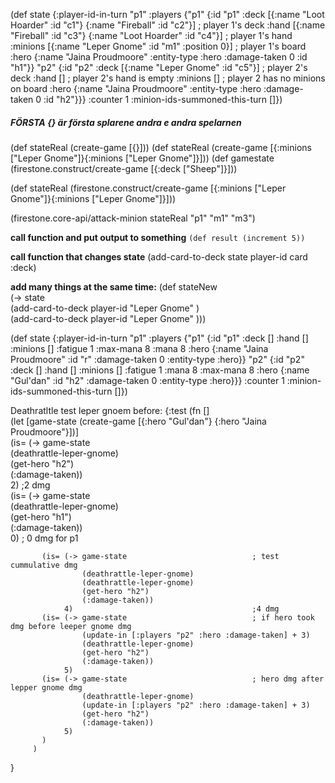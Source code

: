 

(def state
  {:player-id-in-turn "p1"
   :players {"p1" {:id "p1"
                   :deck [{:name "Loot Hoarder" :id "c1"}
                          {:name "Fireball" :id "c2"}] ; player 1's deck
                   :hand [{:name "Fireball" :id "c3"}
                          {:name "Loot Hoarder" :id "c4"}] ; player 1's hand
                   :minions [{:name "Leper Gnome" :id "m1" :position 0}] ; player 1's board
                   :hero {:name "Jaina Proudmoore" :entity-type :hero :damage-taken 0 :id "h1"}}
            "p2" {:id "p2"
                  :deck [{:name "Leper Gnome" :id "c5"}] ; player 2's deck
                  :hand []  ; player 2's hand is empty
                  :minions []  ; player 2 has no minions on board
                  :hero {:name "Jaina Proudmoore" :entity-type :hero :damage-taken 0 :id "h2"}}}
   :counter 1
   :minion-ids-summoned-this-turn []})

##### FÖRSTA {} är första splarene andra e andra spelarnen
(def stateReal (create-game [{}]))
(def stateReal (create-game [{:minions ["Leper Gnome"]}{:minions ["Leper Gnome"]}]))
(def gamestate (firestone.construct/create-game [{:deck ["Sheep"]}]))

(def stateReal (firestone.construct/create-game [{:minions ["Leper Gnome"]}{:minions ["Leper Gnome"]}]))

(firestone.core-api/attack-minion stateReal "p1" "m1" "m3")


**call function and put output to something**
`(def result (increment 5))`


**call function that changes state**
(add-card-to-deck state player-id card :deck)

**add many things at the same time:**
(def stateNew  
  (-> state  
      (add-card-to-deck player-id "Leper Gnome" )  
      (add-card-to-deck player-id "Leper Gnome" )))


(def state  {:player-id-in-turn             "p1"
             :players                       {"p1" {:id       "p1"
                                                   :deck     []
                                                   :hand     []
                                                   :minions  []
                                                   :fatigue  1
                                                   :max-mana 8
                                                   :mana     8
                                                   :hero     {:name         "Jaina Proudmoore"
                                                              :id           "r"
                                                              :damage-taken 0
                                                              :entity-type  :hero}}
                                             "p2" {:id       "p2"
                                                   :deck     []
                                                   :hand     []
                                                   :minions  []
                                                   :fatigue  1
                                                   :mana     8
                                                   :max-mana 8
                                                   :hero     {:name         "Gul'dan"
                                                              :id           "h2"
                                                              :damage-taken 0
                                                              :entity-type  :hero}}}
             :counter                       1
             :minion-ids-summoned-this-turn []})



Deathratltle test leper gnoem before:
{:test (fn []  
         (let [game-state (create-game [{:hero "Gul'dan"} {:hero "Jaina Proudmoore"}])]  
           (is= (-> game-state  
                    (deathrattle-leper-gnome)  
                    (get-hero "h2")  
                    (:damage-taken))  
                2)                                        ;2 dmg  
           (is= (-> game-state  
                    (deathrattle-leper-gnome)  
                    (get-hero "h1")  
                    (:damage-taken))  
                0)                                        ; 0 dmg for p1  
  
           (is= (-> game-state                            ; test cummulative dmg  
                    (deathrattle-leper-gnome)  
                    (deathrattle-leper-gnome)  
                    (get-hero "h2")  
                    (:damage-taken))  
                4)                                        ;4 dmg  
           (is= (-> game-state                            ; if hero took dmg before leeper gnome dmg  
                    (update-in [:players "p2" :hero :damage-taken] + 3)  
                    (deathrattle-leper-gnome)  
                    (get-hero "h2")  
                    (:damage-taken))  
                5)  
           (is= (-> game-state                            ; hero dmg after lepper gnome dmg  
                    (deathrattle-leper-gnome)  
                    (update-in [:players "p2" :hero :damage-taken] + 3)  
                    (get-hero "h2")  
                    (:damage-taken))  
                5)  
           )  
         )  
 }